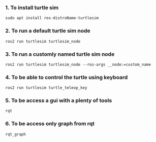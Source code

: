 ### 1. To install turtle sim 

```
sudo apt install ros-distroName-turtlesim
```


### 2. To run a default turtle sim node 

```
ros2 run turtlesim turtlesim_node
```

### 3. To run a customly named turtle sim node 

```
ros2 run turtlesim turtlesim_node --ros-args __node:=custom_name
```


### 4. To be able to control the turtle using keyboard 

```
ros2 run turtlesim turtle_teleop_key
```


### 5. To be access a gui with a plenty of tools

```
rqt
```

### 6. To be access only graph from rqt

```
rqt_graph
```
